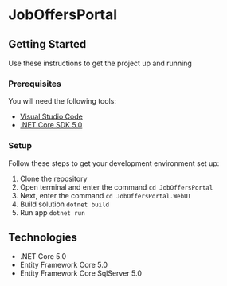 # JobOffersPortal

## Getting Started

Use these instructions to get the project up and running

### Prerequisites
You will need the following tools:

* [Visual Studio Code](https://code.visualstudio.com/)
* [.NET Core SDK 5.0](https://dotnet.microsoft.com/download/dotnet/5.0)

### Setup

Follow these steps to get your development environment set up:

 1. Clone the repository
 1. Open terminal and enter the command `cd JobOffersPortal`
 1. Next, enter the command `cd JobOffersPortal.WebUI` 
 1. Build solution `dotnet build`
 1. Run app `dotnet run` 
 
## Technologies

* .NET Core 5.0
* Entity Framework Core 5.0
* Entity Framework Core SqlServer 5.0

